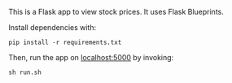 This is a Flask app to view stock prices. It uses Flask Blueprints.

Install dependencies with:

`pip install -r requirements.txt`

Then, run the app on [localhost:5000](http://localhost:5000) by invoking:

`sh run.sh`

